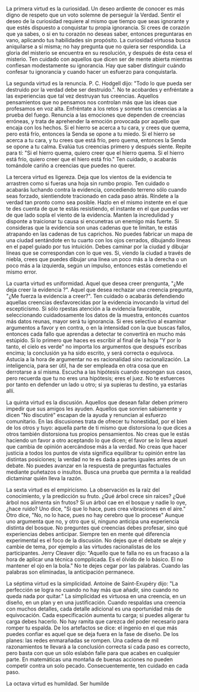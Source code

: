 La primera virtud es la curiosidad. Un deseo ardiente de conocer es más digno de respeto que un voto solemne de perseguir la Verdad. Sentir el deseo de la curiosidad requiere al mismo que tiempo que seas ignorante y que estés dispuesto a conquistar tu propia ignorancia. Si crees de corazón que ya sabes, o si en tu corazón no deseas saber, entonces preguntaras en vano, aplicando tus habilidades sin propósito. La curiosidad virtuosa busca aniquilarse a sí misma; no hay pregunta que no quiera ser respondida. La gloria del misterio se encuentra en su resolución, y después de ésta cesa el misterio. Ten cuidado con aquellos que dicen ser de mente abierta mientras confiesan modestamente su ignorancia. Hay que saber distinguir cuándo confesar tu ignorancia y cuando hacer un esfuerzo para conquistarla.

La segunda virtud es la renuncia. P. C. Hodgell dijo: "Todo lo que pueda ser destruido por la verdad debe ser destruido.". No te acobardes y enfréntate a las experiencias que tal vez destruyan tus creencias. Aquellos pensamientos que no pensamos nos controlan más que las ideas que profesamos en voz alta. Enfréntate a los retos y somete tus creencias a la prueba del fuego. Renuncia a las emociones que dependen de creencias erróneas, y trata de aprehender la emoción provocada por aquello que encaja con los hechos. Si el hierro se acerca a tu cara, y crees que quema, pero está frío, entonces la Senda se opone a tu miedo. Si el hierro se acerca a tu cara, y tu crees que está frío, pero quema, entonces la Senda se opone a tu calma. Evalúa tus creencias primero y después siente. Repite para tí: "Si el hierro quema, quiero creer que el hierro quema. Si el hierro está frío, quiero creer que el hiero está frío." Ten cuidado, o acabarás tomándole cariño a creencias que puedes no querer.

La tercera virtud es ligereza. Deja que los vientos de la evidencia te arrastren como si fueras una hoja sin rumbo propio. Ten cuidado o acabarás luchando contra la evidencia, concediendo terreno sólo cuando seas forzado, sientiendote tracionado en cada paso atrás. Ríndete a la verdad tan pronto como sea posible. Hazlo en el mismo instente en el que te des cuenta de que te estás resistiendo, el instante en el que puedas ver de que lado sopla el viento de la evidencia. Manten la incredulidad y disponte a traicionar tu causa si encunetras un enemigo más fuerte. Si consideras que la evidencia son unas cadenas que te limitan, te estás atrapando en las cadenas de tus caprichos. No puedes fabricar un mapa de una ciudad sentándote en tu cuarto con los ojos cerrados, dibujando líneas en el papel guiado por tus intuición. Debes caminar por la ciudad y dibujar líneas que se correspondan con lo que ves. Si, viendo la ciudad a través de niebla, crees que puedes dibujar una línea un poco más a la derecha o un poco más a la izquierda, según un impulso, entonces estás cometiendo el mismo error.

La cuarta virtud es uniformidad. Aquel que desea creer prengunta, "¿Me deja creer la evidencia ?". Aquel que desea rechazar una creencia pregunta, "¿Me fuerza la evidencia a creer?". Ten cuidado o acabarás defendiendo aquellas creencias desfavorecidas por la evidencia invocando la virtud del escepticismo. Si sólo rpestas atención a la evidencia favorable, seleccionando cuidadosamente los datos de la muestra, entoncés cuantos más datos reunas, mayor será tu ignorancia. Si eres selectivo al examinar argumentos a favor y en contra, o en la intensidad con la que buscas fallos, entonces cada fallo que aprendas a detectar te convertirá en mucho más estúpido. Si lo primero que haces es escribir al final de la hoja "Y por lo tanto, el cielo es verde" no importa los argumentos que después escribas encima; la conclusión ya ha sido escrito, y será correcta o equívoca. Astucia a la hora de argumentar no es racionalidad sino racionalización. La inteligencia, para ser útil, ha de ser empleada en otra cosa que en derrotarse a sí misma. Escucha a las hipótesis cuando expongan sus casos, pero recuerda que tu no eres una hipótesis; eres el juez. No te esfuerces por tanto en defender un lado u otro; si ya supieras tu destino, ya estarías allí.

La quinta virtud es la discusión. Aquellos que desean fallar deben primero impedir que sus amigos les ayuden. Aquellos que sonríen sabiamente y dicen "No discutiré" escapan de la ayuda y renuncian al esfuerzo comunitario. En las discusiones trata de ofrecer tu honestidad, por el bien de los otros y tuyo: aquella parte de ti mismo que distorsiona lo que dices a otros también distorsiona tus propios pensamientos. No creas que le estás haciendo un favor a otro aceptando lo que dicen; el favor se lo lleva aquel que cambia de opinión acercándose más a la verdad. No creas que hacer justicia a todos los puntos de vista significa equilibrar tu opinión entre las distintas posiciones; la verdad no te es dada a partes iguales antes de un debate. No puedes avanzar en la respuesta de preguntas factuales mediante puñetazos o insultos. Busca una prueba que permita a la realidad dictaminar quién lleva la razón.

La sexta virtud es el empiricismo. La observación es la raíz del conocimiento, y la predicción su fruto. ¿Qué árbol crece sin raíces? ¿Qué árbol nos alimenta sin frutos? Si un árbol cae en el bosque y nadie lo oye, ¿hace ruido? Uno dice, "Si que lo hace, pues crea vibraciones en el aire." Otro dice, "No, no lo hace, pues no hay cerebro que lo procese" Aunque uno argumenta que no, y otro que sí, ninguno anticipa una experiencia distinta del bosque. No preguntes qué creencias debes profesar, sino qué experiencias debes anticipar. Siempre ten en mente qué diferencia experimental es el foco de la discusión. No dejes que el debate se aleje y cambie de tema, por ejemplo a las virtudes racionalistas de los participantes. Jerry Cleaver dijo: "Aquello que te falla no es un fracaso a la hora de aplicar una técnica compplicada. Es el ólvido de lo básico. El no mantener el ojo en la bola." No te dejes cegar por las palabras. Cuando las palabras son eliminadas, la anticipación permanece.

La séptima virtud es la simplicidad. Antoine de Saint-Exupéry dijo: "La perfección se logra no cuando no hay más que añadir, sino cuando no queda nada por quitar." La simplicidad es virtuosa en una creencia, en un diseño, en un plan y en una justificación. Cuando respaldas una creencia con muchos detalles, cada detalle adicional es una oportunidad más de equivocación. Cada especificación aumenta tu carga; si puedes aligerar tu carga debes hacerlo. No hay ramita que carezca del poder necesario para romper tu espalda. De los artefactos se dice: el ingenio en el que más puedes confiar es aquel que se deja fuera en la fase de diseño. De los planes: las redes enmarañadas se rompen. Una cadena de mil razonamientos te llevará a la conclusión correcta si cada paso es correcto, pero basta con que un sólo eslabón falle para que acabes en cualquier parte. En matemáticas una montaña de buenas acciones no pueden competir contra un solo pecado. Consecuentemente, ten cuidado en cada paso.

La octava virtud es humildad. Ser humilde
